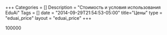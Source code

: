 +++
Categories = []
Description = "Стоимость и условия использования EduAi"
Tags = []
date = "2014-09-29T21:54:53-05:00"
title="Цены"
type = "eduai_price"
layout = "eduai_price"
+++

100000 